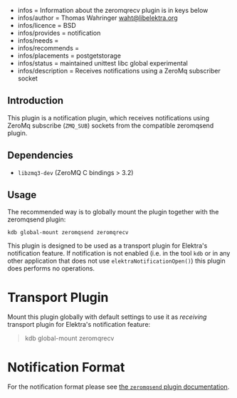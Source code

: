 - infos = Information about the zeromqrecv plugin is in keys below
- infos/author = Thomas Wahringer <waht@libelektra.org>
- infos/licence = BSD
- infos/provides = notification
- infos/needs =
- infos/recommends =
- infos/placements = postgetstorage
- infos/status = maintained unittest libc global experimental
- infos/description = Receives notifications using a ZeroMq subscriber socket

## Introduction

This plugin is a notification plugin, which receives notifications using ZeroMq
subscribe (`ZMQ_SUB`) sockets from the compatible zeromqsend plugin.

## Dependencies

- `libzmq3-dev` (ZeroMQ C bindings > 3.2)

## Usage

The recommended way is to globally mount the plugin together with the zeromqsend plugin:

	kdb global-mount zeromqsend zeromqrecv

This plugin is designed to be used as a transport plugin for Elektra's
notification feature.
If notification is not enabled (i.e. in the tool `kdb` or in any other
application that does not use `elektraNotificationOpen()`) this plugin does
performs no operations.

# Transport Plugin

Mount this plugin globally with default settings to use it as *receiving*
transport plugin for Elektra's notification feature:

> kdb global-mount zeromqrecv

# Notification Format

For the notification format please see
[the `zeromqsend` plugin documentation](https://www.libelektra.org/plugins/zeromqsend#notification-format).
